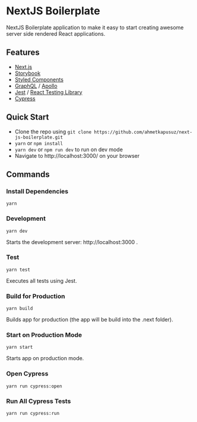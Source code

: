 # NextJS Boilerplate

NextJS Boilerplate application to make it easy to start creating awesome server side rendered React applications.

## Features

- [Next.js](https://nextjs.org/)
- [Storybook](https://storybook.js.org/)
- [Styled Components](https://styled-components.com/)
- [GraphQL](https://graphql.org/) / [Apollo](https://www.apollographql.com/)
- [Jest](https://jestjs.io/) / [React Testing Library](https://testing-library.com/docs/react-testing-library/intro)
- [Cypress](https://www.cypress.io/)

## Quick Start

- Clone the repo using `git clone https://github.com/ahmetkapusuz/next-js-boilerplate.git`
- `yarn` or `npm install`
- `yarn dev` or `npm run dev` to run on dev mode
- Navigate to http://localhost:3000/ on your browser

## Commands

### Install Dependencies

`yarn`

### Development

`yarn dev`

Starts the development server: http://localhost:3000 .

### Test

`yarn test`

Executes all tests using Jest.

### Build for Production

`yarn build`

Builds app for production (the app will be build into the .next folder).

### Start on Production Mode

`yarn start`

Starts app on production mode.

### Open Cypress

`yarn run cypress:open`

### Run All Cypress Tests

`yarn run cypress:run`
